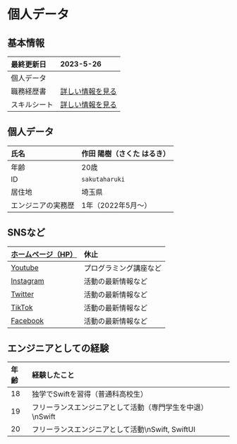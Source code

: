 <!-- 
リンクを別のページでできるようにHTMLで設定したい
-->
# 個人データ
## 基本情報
| 最終更新日 | 2023-5-26 |
| :- | :- |
| 個人データ |  |
| 職務経歴書 | [詳しい情報を見る](/README.md) |
| スキルシート | [詳しい情報を見る](/skill-sheet.md) |

## 個人データ
| 氏名 | 作田 陽樹（さくた はるき） |
| :- | :- |
| 年齢 | 20歳 |
| ID | `sakutaharuki` |
| 居住地 | 埼玉県 |
| エンジニアの実務歴 | 1年（2022年5月〜） |

## SNSなど
| [ホームページ（HP）](https://sakuta21.wixsite.com/sakuta) | 休止 |
| :- | :- |
| [Youtube](https://youtube.com/channel/UCCzS-jNyzsQdeSylkcM4iLw) | プログラミング講座など |
| [Instagram](https://www.instagram.com/_saku_ta/) | 活動の最新情報など |
| [Twitter](https://twitter.com/_saku_ta) | 活動の最新情報など |
| [TikTok](https://www.tiktok.com/@_saku_ta) | 活動の最新情報など |
| [Facebook](https://www.facebook.com/saku.haru.2021) | 活動の最新情報など |

## エンジニアとしての経験
| 年齢 | 経験したこと |
| :- | :- |
| 18 | 独学でSwiftを習得（普通科高校生） |
| 19 | フリーランスエンジニアとして活動（専門学生を中退）\nSwift |
| 20 | フリーランスエンジニアとして活動\nSwift, SwiftUI |

